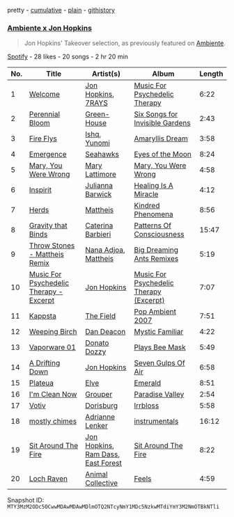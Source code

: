 pretty - [cumulative](/playlists/cumulative/37i9dQZF1DX3q5r5YC7NjT.md) - [plain](/playlists/plain/37i9dQZF1DX3q5r5YC7NjT) - [githistory](https://github.githistory.xyz/mackorone/spotify-playlist-archive/blob/main/playlists/plain/37i9dQZF1DX3q5r5YC7NjT)

### [Ambiente x Jon Hopkins](https://open.spotify.com/playlist/37i9dQZF1DX3q5r5YC7NjT)

> Jon Hopkins' Takeover selection, as previously featured on <a href="spotify:user:spotify:playlist:37i9dQZF1DX9c7yCloFHHL">Ambiente</a>.

[Spotify](https://open.spotify.com/user/spotify) - 28 likes - 20 songs - 2 hr 20 min

| No. | Title | Artist(s) | Album | Length |
|---|---|---|---|---|
| 1 | [Welcome](https://open.spotify.com/track/2Mt27qdkzzjwSQq2TbTRnN) | [Jon Hopkins](https://open.spotify.com/artist/7yxi31szvlbwvKq9dYOmFI), [7RAYS](https://open.spotify.com/artist/0AkP07i2cYjfWmxqCpdwwx) | [Music For Psychedelic Therapy](https://open.spotify.com/album/2zY5p176SfmupXceLKT6bH) | 6:22 |
| 2 | [Perennial Bloom](https://open.spotify.com/track/3DA8rIHh0707C3pwsbbuwH) | [Green\-House](https://open.spotify.com/artist/0M6QGBKWICr8dxhh3UJW45) | [Six Songs for Invisible Gardens](https://open.spotify.com/album/6cxjFHSQOwAeURTpzDjp0t) | 2:43 |
| 3 | [Fire Flys](https://open.spotify.com/track/56qj6FXaTfdFXpYhRZGyGc) | [Ishq](https://open.spotify.com/artist/4SOjulesys5BeXKPGUCY9F), [Yunomi](https://open.spotify.com/artist/47NibWh0URYzp6bWgWlsDu) | [Amaryllis Dream](https://open.spotify.com/album/3djth8VCTRvO8S2jqk2xtZ) | 3:58 |
| 4 | [Emergence](https://open.spotify.com/track/6cuv6wZ1LzmRqDw4VEbl5O) | [Seahawks](https://open.spotify.com/artist/6WHCgS2g18qWw45K66DdRZ) | [Eyes of the Moon](https://open.spotify.com/album/6K0O3JLhYlVuoWYhTPmSRs) | 8:24 |
| 5 | [Mary, You Were Wrong](https://open.spotify.com/track/7cAjwU15bF9O81UjiC1HpH) | [Mary Lattimore](https://open.spotify.com/artist/38MKhZmMRHAZRz8LqtKIBw) | [Mary, You Were Wrong](https://open.spotify.com/album/1QumBx2mlFuTfFu8zR2sM7) | 4:58 |
| 6 | [Inspirit](https://open.spotify.com/track/2ZrCLJz5UGbJCW2JK2OgkK) | [Julianna Barwick](https://open.spotify.com/artist/0HWfFWL4vVrbaBQqxVCwCi) | [Healing Is A Miracle](https://open.spotify.com/album/4GaLdSDDbRK0CoJKSnihbo) | 4:12 |
| 7 | [Herds](https://open.spotify.com/track/6FizwvsbA4PUrGCFZtx9w8) | [Mattheis](https://open.spotify.com/artist/0LtO8dObPBIddqtb2rKgPj) | [Kindred Phenomena](https://open.spotify.com/album/2iV8qDh26lywn93NEbCuG5) | 8:56 |
| 8 | [Gravity that Binds](https://open.spotify.com/track/7dS9nthl03XLZySLWLuSRh) | [Caterina Barbieri](https://open.spotify.com/artist/61WgG5fz5ilJrMne7tE1zu) | [Patterns Of Consciousness](https://open.spotify.com/album/0NzTh2r6EOk9JDWkRHkeYS) | 15:47 |
| 9 | [Throw Stones \- Mattheis Remix](https://open.spotify.com/track/2Hb4Hutwy23nIiiFRel7Q9) | [Nana Adjoa](https://open.spotify.com/artist/2W61gnKGmJykgFSJSvqVCe), [Mattheis](https://open.spotify.com/artist/0LtO8dObPBIddqtb2rKgPj) | [Big Dreaming Ants Remixes](https://open.spotify.com/album/3HdvOKlrPsV6x4exayF53j) | 5:19 |
| 10 | [Music For Psychedelic Therapy \- Excerpt](https://open.spotify.com/track/4xT0BmSuDNp2vkK5v07yba) | [Jon Hopkins](https://open.spotify.com/artist/7yxi31szvlbwvKq9dYOmFI) | [Music For Psychedelic Therapy \(Excerpt\)](https://open.spotify.com/album/0gO5MR5zzkhqplcMbpYTQv) | 7:07 |
| 11 | [Kappsta](https://open.spotify.com/track/5knjtag0WcgaWHDThk0zCz) | [The Field](https://open.spotify.com/artist/23MIhFHpoOuhtEHZDrrnCS) | [Pop Ambient 2007](https://open.spotify.com/album/5FN0w1tQeIeVBNtPMoTTCT) | 7:51 |
| 12 | [Weeping Birch](https://open.spotify.com/track/2cs3IeMLceErTJmKsILIk5) | [Dan Deacon](https://open.spotify.com/artist/5Z3IWpvwOvoaWodujHw7xh) | [Mystic Familiar](https://open.spotify.com/album/10e9Nf6QFZMTEy5TQm8G85) | 4:22 |
| 13 | [Vaporware 01](https://open.spotify.com/track/4yQQuyjdUzVQozJrlJRnBM) | [Donato Dozzy](https://open.spotify.com/artist/2LmP2eHIAmprDBQfi4jiBC) | [Plays Bee Mask](https://open.spotify.com/album/7EaPzUAQ1NFESSHaKO0Dlc) | 5:49 |
| 14 | [A Drifting Down](https://open.spotify.com/track/726XOF1P11qhuI2ssmvNqN) | [Jon Hopkins](https://open.spotify.com/artist/7yxi31szvlbwvKq9dYOmFI) | [Seven Gulps Of Air](https://open.spotify.com/album/0zA641FjHR0mBKgsnbojCn) | 6:58 |
| 15 | [Plateua](https://open.spotify.com/track/26NHseYIJUFPnFmRva0TzO) | [Elve](https://open.spotify.com/artist/4WFhSikirtxVOgdDNf4hig) | [Emerald](https://open.spotify.com/album/2TYwSVN9BAVvQvIUFRL5QY) | 8:51 |
| 16 | [I'm Clean Now](https://open.spotify.com/track/4qm8sWdYoXkdhMN8EL9mAL) | [Grouper](https://open.spotify.com/artist/31uyAcnY0kjjKKIQZMKX4i) | [Paradise Valley](https://open.spotify.com/album/5e5MtmjBRnh3eI5g5C0Tyv) | 2:54 |
| 17 | [Votiv](https://open.spotify.com/track/7dhotWWze1Ml2ZFD6B0dn6) | [Dorisburg](https://open.spotify.com/artist/0OZ1LUrTGxwx0dr71DL7D6) | [Irrbloss](https://open.spotify.com/album/76P5vqh6WaoLuBPSO3mJPO) | 5:58 |
| 18 | [mostly chimes](https://open.spotify.com/track/26YdNW3yMLfA5NpTB8wzQy) | [Adrianne Lenker](https://open.spotify.com/artist/4aKWmkWAKviFlyvHYPTNQY) | [instrumentals](https://open.spotify.com/album/71q46YDkSq6uXS5WJy4WMk) | 16:12 |
| 19 | [Sit Around The Fire](https://open.spotify.com/track/5kdXiiF8MxyLVhRjkVv9jQ) | [Jon Hopkins](https://open.spotify.com/artist/7yxi31szvlbwvKq9dYOmFI), [Ram Dass](https://open.spotify.com/artist/3XX4k7fPq9gcyZRDrbXfnS), [East Forest](https://open.spotify.com/artist/0okmfBroVgFuvvljnUbqPW) | [Sit Around The Fire](https://open.spotify.com/album/6yr4d6TDbPpsUklbsLUz6x) | 8:22 |
| 20 | [Loch Raven](https://open.spotify.com/track/2c72qfxXOJUlPoJimDcI20) | [Animal Collective](https://open.spotify.com/artist/4kwxTgCKMipBKhSnEstNKj) | [Feels](https://open.spotify.com/album/21LZ1OSKbxSU5I7QBUalW8) | 4:59 |

Snapshot ID: `MTY3MzM2ODc5OCwwMDAwMDAwMDlmOTQ2NTcyNmY1MDc5NzkwMTdiYmY3M2NmOTBkNTli`
